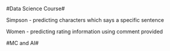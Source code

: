 #Data Science Course#

  Simpson - predicting characters which says a specific sentence

  Women - predicting rating information using comment provided

#MC and AI#
